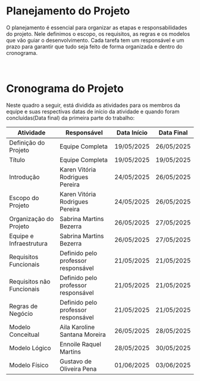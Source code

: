 # Planejamento do Projeto
O planejamento é essencial para organizar as etapas e responsabilidades do projeto. Nele definimos o escopo, os requisitos, as regras e os modelos que vão guiar o desenvolvimento. Cada tarefa tem um responsável e um prazo para garantir que tudo seja feito de forma organizada e dentro do cronograma.

<br>

# Cronograma do Projeto
Neste quadro a seguir, está dividida as atividades para os membros da equipe e suas respectivas datas de início da atividade e quando foram concluídas(Data final) da primeira parte do trabalho:


| Atividade                 | Responsável                            | Data Início | Data Final  |
|---------------------------|-----------------------------------------|-------------|-------------|
| Definição do Projeto      | Equipe Completa                        | 19/05/2025  | 26/05/2025  |
| Título                    | Equipe Completa                        | 19/05/2025  | 19/05/2025  |
| Introdução                | Karen Vitória Rodrigues Pereira        | 24/05/2025  | 26/05/2025  |
| Escopo do Projeto         | Karen Vitória Rodrigues Pereira        | 24/05/2025  | 26/05/2025  |
| Organização do Projeto    | Sabrina Martins Bezerra                | 26/05/2025  | 27/05/2025  |
| Equipe e Infraestrutura   | Sabrina Martins Bezerra                | 26/05/2025  | 27/05/2025  |
| Requisitos Funcionais     | Definido pelo professor responsável    | 21/05/2025  | 21/05/2025  |
| Requisitos não Funcionais | Definido pelo professor responsável    | 21/05/2025  | 21/05/2025  |
| Regras de Negócio         | Definido pelo professor responsável    | 21/05/2025  | 21/05/2025  |
| Modelo Conceitual         | Aila Karoline Santana Moreira          | 26/05/2025  | 28/05/2025  |
| Modelo Lógico             | Ennoile Raquel Martins                 | 28/05/2025  | 30/05/2025  |
| Modelo Físico             | Gustavo de Oliveira Pena               | 01/06/2025  | 03/06/2025  |


